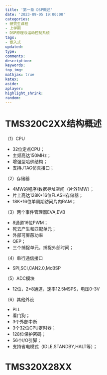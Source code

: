 ```yaml
---
title: '第一章 DSP概述'
date: '2023-09-05 19:00:00'
categories: 
- 研究生课程
- 上学期
- DSP原理与运动控制系统
tags: 
- 嵌入式
updated:
type:
comments:
description:
keywords:
top_img:
mathjax: true
katex:
aside:
aplayer:
highlight_shrink:
random:
---
```


# TMS320C2XX结构概述
（1）CPU
- 32位定点CPU；
- 主频高达150MHz；
- 增强型哈佛结构；
- 支持JTAG仿真接口；

（2）存储器
- 4MW的程序/数据寻址空间（片外1MW）；
- 片上高达128K*16位FLASH存储器；
- 18K*16位单周期访问片内RAM；

（3）两个事件管理器EVA,EVB
- 8通道16位PWM；
- 死去产生和匹配单元；
- 外部可屏蔽功率
- QEP；
- 三个捕捉单元，捕捉外部时间；

（4）串行通信接口
- SPI,SCI,CAN2.0,McBSP

（5）ADC模块
- 12位，2*8通道，速率12.5MSPS，电压0-3V

（6）其他外设
- PLL
- 看门狗；
- 3个外部中断
- 3个32位CPU定时器；
- 128位保护密码；
- 56个I/O引脚；
- 支持省电模式（IDLE,STANDBY,HALT等）；

# TMS320X28XX